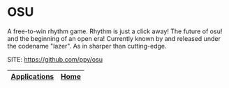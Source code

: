 # OSU

 A free-to-win rhythm game. Rhythm is just a click away! The future of osu! and the beginning of an open era! Currently known by and released under the codename "lazer". As in sharper than cutting-edge.
 
 SITE: https://github.com/ppy/osu

 | [Applications](https://portable-linux-apps.github.io/apps.html) | [Home](https://portable-linux-apps.github.io)
 | --- | --- |
